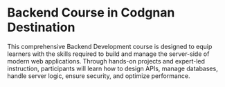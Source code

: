 # Backend Course in Codgnan Destination
This comprehensive Backend Development course is designed to equip learners with the skills required to build and manage the server-side of modern web applications. Through hands-on projects and expert-led instruction, participants will learn how to design APIs, manage databases, handle server logic, ensure security, and optimize performance.

